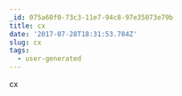 ```yaml
---
_id: 075a60f0-73c3-11e7-94c8-97e35073e79b
title: cx
date: '2017-07-28T18:31:53.784Z'
slug: cx
tags:
  - user-generated
---
```

cx
